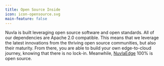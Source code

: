```yaml
---
title: Open Source Inside
icon: icon-opensource.svg
main-feature: false
---
```


Nuvla is built leveraging open source software and open standards. All of our dependencies are Apache 2.0 compatible. This means that we leverage the latest innovations from the thriving open source communities, but also their maturity. From there, you are able to build your own edge-to-cloud journey, knowing that there is no lock-in. Meanwhile, <a href="nuvlaedge">NuvlaEdge</a> 100% is open source.

